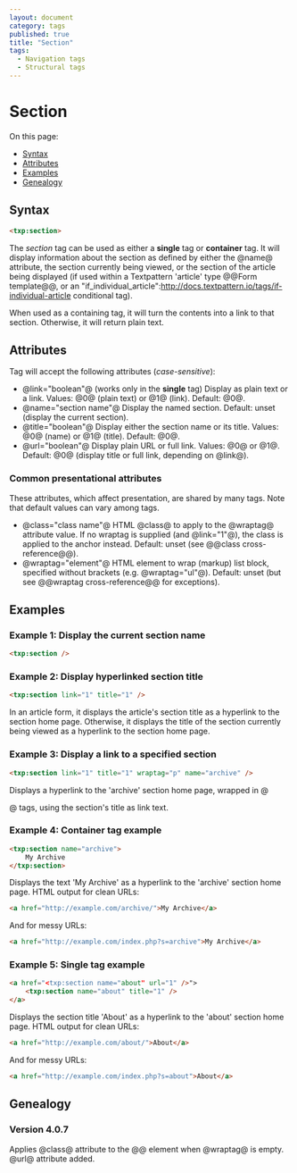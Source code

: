 ```yaml
---
layout: document
category: tags
published: true
title: "Section"
tags:
  - Navigation tags
  - Structural tags
---
```


# Section

On this page:

* [Syntax](#user-content-syntax)
* [Attributes](#user-content-attributes)
* [Examples](#user-content-examples)
* [Genealogy](#user-content-genealogy)

## Syntax

```html
<txp:section>
```

The *section* tag can be used as either a __single__ tag or __container__ tag. It will display information about the section as defined by either the @name@ attribute, the section currently being viewed, or the section of the article being displayed (if used within a Textpattern 'article' type @@Form template@@, or an "if_individual_article":http://docs.textpattern.io/tags/if-individual-article conditional tag).

When used as a containing tag, it will turn the contents into a link to that section. Otherwise, it will return plain text.

## Attributes

Tag will accept the following attributes (*case-sensitive*):

* @link="boolean"@ (works only in the __single__ tag)
Display as plain text or a link.
Values: @0@ (plain text) or @1@ (link).
Default: @0@.
* @name="section name"@
Display the named section.
Default: unset (display the current section).
* @title="boolean"@
Display either the section name or its title.
Values: @0@ (name) or @1@ (title).
Default: @0@.
* @url="boolean"@
Display plain URL or full link.
Values: @0@ or @1@.
Default: @0@ (display title or full link, depending on @link@).

### Common presentational attributes

These attributes, which affect presentation, are shared by many tags. Note that default values can vary among tags.

* @class="class name"@
HTML @class@ to apply to the @wraptag@ attribute value. If no wraptag is supplied (and @link="1"@), the class is applied to the anchor instead.
Default: unset (see @@class cross-reference@@).
* @wraptag="element"@
HTML element to wrap (markup) list block, specified without brackets (e.g. @wraptag="ul"@).
Default: unset (but see @@wraptag cross-reference@@ for exceptions).

## Examples

### Example 1: Display the current section name

```html
<txp:section />
```

### Example 2: Display hyperlinked section title

```html
<txp:section link="1" title="1" />
```

In an article form, it displays the article's section title as a hyperlink to the section home page. Otherwise, it displays the title of the section currently being viewed as a hyperlink to the section home page.

### Example 3: Display a link to a specified section

```html
<txp:section link="1" title="1" wraptag="p" name="archive" />
```

Displays a hyperlink to the 'archive' section home page, wrapped in @<p>@ tags, using the section's title as link text.

### Example 4: Container tag example

```html
<txp:section name="archive">
    My Archive
</txp:section>
```

Displays the text 'My Archive' as a hyperlink to the 'archive' section home page. HTML output for clean URLs:

```html
<a href="http://example.com/archive/">My Archive</a>
```

And for messy URLs:

```html
<a href="http://example.com/index.php?s=archive">My Archive</a>
```

### Example 5: Single tag example

```html
<a href="<txp:section name="about" url="1" />">
    <txp:section name="about" title="1" />
</a>
```

Displays the section title 'About' as a hyperlink to the 'about' section home page. HTML output for clean URLs:

```html
<a href="http://example.com/about/">About</a>
```

And for messy URLs:

```html
<a href="http://example.com/index.php?s=about">About</a>
```

## Genealogy

### Version 4.0.7

Applies @class@ attribute to the @<a>@ element when @wraptag@ is empty.
@url@ attribute added.
